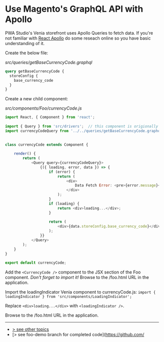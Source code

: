 # Use Magento's GraphQL API with Apollo
PWA Studio's Venia storefront uses Apollo Queries to fetch data. If you're not familiar with [React Apollo] do some reseach online so you have basic understanding of it.    

Create the below file:

_src/queries/getBaseCurrencyCode.graphql_
```graphql
query getBaseCurrencyCode {
  storeConfig {
    base_currency_code
  }
}
```

Create a new child component:

_src/components/Foo/currencyCode.js_
```javascript
import React, { Component } from 'react';
 
import { Query } from 'src/drivers';  // this component is origionally from react-apollo
import currencyCodeQuery from '../../queries/getBaseCurrencyCode.graphql';  // import the query you created above
 
 
class currencyCode extends Component {
 
    render() {
        return (
            <Query query={currencyCodeQuery}>
                {({ loading, error, data }) => {
                    if (error) {
                        return (
                            <div>
                                Data Fetch Error: <pre>{error.message}</pre>
                            </div>
                        );
                    }
                    if (loading) {
                        return <div>loading...</div>;
                    }
 
                    return (
                        <div>{data.storeConfig.base_currency_code}</div>
                    );
                }}
            </Query>
        );
    }
}
 
export default currencyCode;
```

Add the `<CurrencyCode />` component to the JSX section of the Foo component. _Don't forget to import it!_
Browse to the /foo.html URL in the application.

Import the loadingIndicator Venia component to currencyCode.js:
`import { loadingIndicator } from 'src/components/LoadingIndicator';`

Replace `<div>loading...</div>` with `<loadingIndicator />`.

Browse to the /foo.html URL in the application.

---
- [> see other topics](../../README.md#Topics)
- [> see foo-demo branch for completed code](https://github.com/

[React Apollo]: https://github.com/apollographql/react-apollo